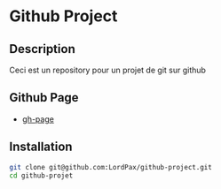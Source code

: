 # Github Project
## Description
Ceci est un repository pour un projet de git sur github

## Github Page
* [gh-page](https://lordpax.github.io/github-project/)

## Installation
```bash
git clone git@github.com:LordPax/github-project.git
cd github-projet
```
